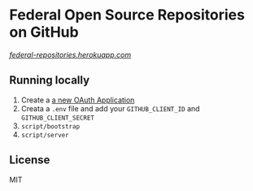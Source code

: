 # Federal Open Source Repositories on GitHub

*[federal-repositories.herokuapp.com](http://federal-repositories.herokuapp.com)*

## Running locally

1. Create a [a new OAuth Application](https://github.com/settings/applications/new)
2. Creata a `.env` file and add your `GITHUB_CLIENT_ID` and `GITHUB_CLIENT_SECRET`
3. `script/bootstrap`
4. `script/server`

## License

MIT
